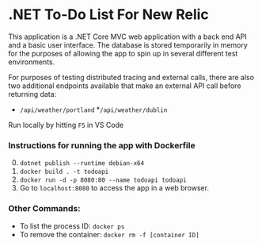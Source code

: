 # .NET To-Do List For New Relic

This application is a .NET Core MVC web application with a back end API and a basic user interface. The database is stored temporarily in memory for the purposes of allowing the app to spin up in several different test environments.

For purposes of testing distributed tracing and external calls, there are also two additional endpoints available that make an external API call before returning data:
* `/api/weather/portland`
*`/api/weather/dublin`

Run locally by hitting `F5` in VS Code

### Instructions for running the app with Dockerfile
0. `dotnet publish --runtime debian-x64`
1. `docker build . -t todoapi`
2. `docker run -d -p 8080:80 --name todoapi todoapi`
3. Go to `localhost:8080` to access the app in a web browser.

### Other Commands:
* To list the process ID: `docker ps`
* To remove the container: `docker rm -f [container ID]`
